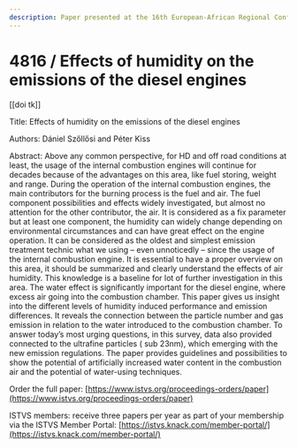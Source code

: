 ```yaml
---
description: Paper presented at the 16th European-African Regional Conference of the ISTVS
---
```


# 4816 / Effects of humidity on the emissions of the diesel engines

\[\[doi tk]]

Title: Effects of humidity on the emissions of the diesel engines

Authors: Dániel Szőllősi and Péter Kiss

Abstract: Above any common perspective, for HD and off road conditions at least, the usage of the internal combustion engines will continue for decades because of the advantages on this area, like fuel storing, weight and range. During the operation of the internal combustion engines, the main contributors for the burning process is the fuel and air. The fuel component possibilities and effects widely investigated, but almost no attention for the other contributor, the air. It is considered as a fix parameter but at least one component, the humidity can widely change depending on environmental circumstances and can have great effect on the engine operation. It can be considered as the oldest and simplest emission treatment technic what we using – even unnoticedly – since the usage of the internal combustion engine. It is essential to have a proper overview on this area, it should be summarized and clearly understand the effects of air humidity. This knowledge is a baseline for lot of further investigation in this area. The water effect is significantly important for the diesel engine, where excess air going into the combustion chamber. This paper gives us insight into the different levels of humidity induced performance and emission differences. It reveals the connection between the particle number and gas emission in relation to the water introduced to the combustion chamber. To answer today’s most urging questions, in this survey, data also provided connected to the ultrafine particles ( sub 23nm), which emerging with the new emission regulations. The paper provides guidelines and possibilities to show the potential of artificially increased water content in the combustion air and the potential of water-using techniques.

Order the full paper: [https://www.istvs.org/proceedings-orders/paper](https://www.istvs.org/proceedings-orders/paper)

ISTVS members: receive three papers per year as part of your membership via the ISTVS Member Portal: [https://istvs.knack.com/member-portal/](https://istvs.knack.com/member-portal/)

